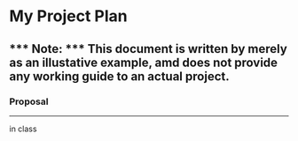 # **My Project Plan** 
## *** Note: *** This document is written by merely as an illustative example, amd does not provide any working guide to an actual project.
### Proposal
---

in class
